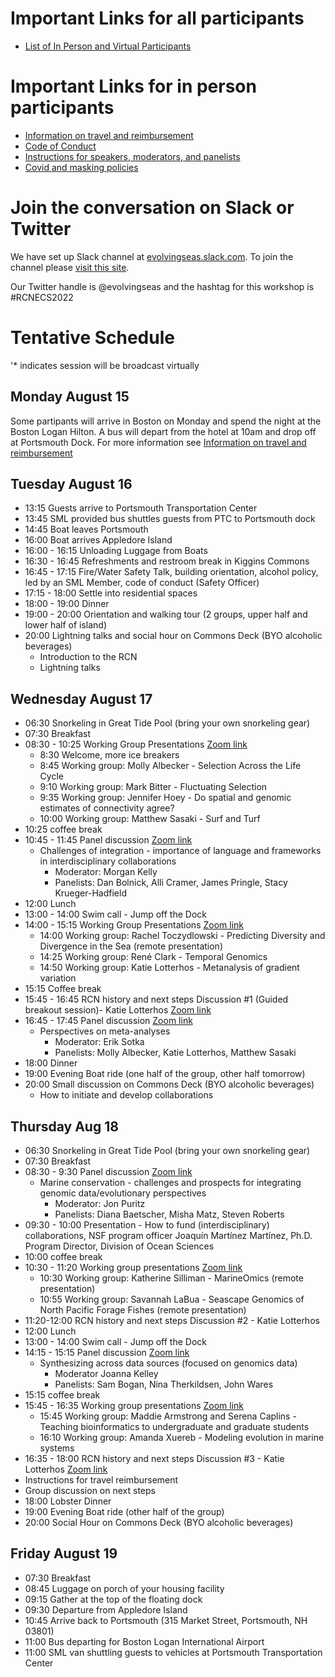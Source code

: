 
# Important Links for all participants
* [List of In Person and Virtual Participants](https://docs.google.com/spreadsheets/d/11WVBBvD2i4EIZDnAXg52xvzt-RVPB9ELCYj87fhajng/edit#gid=0)


# Important Links for in person participants
* [Information on travel and reimbursement](travel.md)
* [Code of Conduct](CodeOfConduct.md)
* [Instructions for speakers, moderators, and panelists](https://github.com/RCN-ECS/2022_TrainingIntegrationWorkshop/blob/main/InstructionsForSpeakers.md)
* [Covid and masking policies](https://www.shoalsmarinelaboratory.org/sites/shoalsmarinelaboratory.org/files/media/pdf/Other_Misc/sml_2022_covid_safety_plan_6.2.22_updated.pdf)

# Join the conversation on Slack or Twitter
We have set up Slack channel at [evolvingseas.slack.com](evolvingseas.slack.com). To join the channel please [visit this site](https://join.slack.com/t/evolvingseas/shared_invite/enQtNTI4MjcwMjg5NTM5LWFiMGM0OTczMzllODg3NGQxYzBlNTA4NTE2OWI5ZWEwNjU3MTQ2ZTk3OWYxMjA5NzQxMmQwNTVmZDE1ZGE0NDc).

Our Twitter handle is @evolvingseas and the hashtag for this workshop is #RCNECS2022

# Tentative Schedule
'* indicates session will be broadcast virtually

## Monday August 15
Some partipants will arrive in Boston on Monday and spend the night at the Boston Logan Hilton. A bus will depart from the hotel at 10am and drop off at Portsmouth Dock. For more information see [Information on travel and reimbursement](travel.md)

## Tuesday August 16
* 13:15 Guests arrive to Portsmouth Transportation Center 
* 13:45 SML provided bus shuttles guests from PTC to Portsmouth dock 
* 14:45 Boat leaves Portsmouth
* 16:00 Boat arrives Appledore Island 
* 16:00 - 16:15 Unloading Luggage from Boats
* 16:30 - 16:45 Refreshments and restroom break in Kiggins Commons 
* 16:45 - 17:15 Fire/Water Safety Talk, building orientation, alcohol policy, led by an SML Member, code of conduct (Safety Officer)  
* 17:15 - 18:00 Settle into residential spaces 
* 18:00 - 19:00 Dinner 
* 19:00 - 20:00 Orientation and walking tour (2 groups, upper half and lower half of island)
* 20:00 Lightning talks and social hour on Commons Deck (BYO alcoholic beverages)
  * Introduction to the RCN
  * Lightning talks

## Wednesday August 17
* 06:30 Snorkeling in Great Tide Pool (bring your own snorkeling gear)
* 07:30 Breakfast
* 08:30 - 10:25 Working Group Presentations [Zoom link](https://northeastern.zoom.us/j/98098873356?pwd=THhZeUlHellVb016MVBOdDR4TjBVZz09)
  * 8:30 Welcome, more ice breakers
  * 8:45 Working group: Molly Albecker - Selection Across the Life Cycle
  * 9:10 Working group: Mark Bitter - Fluctuating Selection
  * 9:35 Working group: Jennifer Hoey - Do spatial and genomic estimates of connectivity agree?
  * 10:00 Working group: Matthew Sasaki - Surf and Turf
* 10:25 coffee break
* 10:45 - 11:45 Panel discussion [Zoom link](https://northeastern.zoom.us/j/98098873356?pwd=THhZeUlHellVb016MVBOdDR4TjBVZz09)
  * Challenges of integration - importance of language and frameworks in interdisciplinary collaborations
    * Moderator: Morgan Kelly  
    * Panelists: Dan Bolnick, Alli Cramer, James Pringle, Stacy Krueger-Hadfield 
* 12:00 Lunch
* 13:00 - 14:00 Swim call - Jump off the Dock
* 14:00 - 15:15 Working Group Presentations [Zoom link](https://northeastern.zoom.us/j/98098873356?pwd=THhZeUlHellVb016MVBOdDR4TjBVZz09)
  * 14:00 Working group: Rachel Toczydlowski - Predicting Diversity and Divergence in the Sea (remote presentation)
  * 14:25 Working group: René Clark - Temporal Genomics
  * 14:50 Working group: Katie Lotterhos - Metanalysis of gradient variation
* 15:15 Coffee break
* 15:45 - 16:45 RCN history and next steps Discussion #1 (Guided breakout session)- Katie Lotterhos [Zoom link](https://northeastern.zoom.us/j/98098873356?pwd=THhZeUlHellVb016MVBOdDR4TjBVZz09)
* 16:45 - 17:45 Panel discussion [Zoom link](https://northeastern.zoom.us/j/98098873356?pwd=THhZeUlHellVb016MVBOdDR4TjBVZz09)
  * Perspectives on meta-analyses 
    * Moderator: Erik Sotka
    * Panelists: Molly Albecker, Katie Lotterhos, Matthew Sasaki
 * 18:00 Dinner
 * 19:00 Evening Boat ride (one half of the group, other half tomorrow)
 * 20:00 Small discussion on Commons Deck (BYO alcoholic beverages)
   * How to initiate and develop collaborations 

## Thursday Aug 18 
 * 06:30 Snorkeling in Great Tide Pool (bring your own snorkeling gear)
 * 07:30 Breakfast
 * 08:30 - 9:30 Panel discussion [Zoom link](https://northeastern.zoom.us/j/98098873356?pwd=THhZeUlHellVb016MVBOdDR4TjBVZz09)
   * Marine conservation - challenges and prospects for integrating genomic data/evolutionary perspectives 
     * Moderator: Jon Puritz
     * Panelists: Diana Baetscher, Misha Matz, Steven Roberts
 * 09:30 - 10:00 Presentation - How to fund (interdisciplinary) collaborations, NSF program officer Joaquín Martínez Martínez, Ph.D.
Program Director, Division of Ocean Sciences
 * 10:00 coffee break
 * 10:30 - 11:20 Working group presentations [Zoom link](https://northeastern.zoom.us/j/98098873356?pwd=THhZeUlHellVb016MVBOdDR4TjBVZz09)
    * 10:30 Working group: Katherine Silliman - MarineOmics (remote presentation) 
    * 10:55 Working group: Savannah LaBua - Seascape Genomics of North Pacific Forage Fishes (remote presentation)
 * 11:20-12:00  RCN history and next steps Discussion #2 - Katie Lotterhos
 * 12:00 Lunch
 * 13:00 - 14:00 Swim call - Jump off the Dock
 * 14:15 - 15:15 Panel discussion [Zoom link](https://northeastern.zoom.us/j/98098873356?pwd=THhZeUlHellVb016MVBOdDR4TjBVZz09)
   * Synthesizing across data sources (focused on genomics data)
      * Moderator Joanna Kelley 
      * Panelists: Sam Bogan, Nina Therkildsen, John Wares  
 * 15:15 coffee break
 * 15:45 - 16:35 Working group presentations [Zoom link](https://northeastern.zoom.us/j/98098873356?pwd=THhZeUlHellVb016MVBOdDR4TjBVZz09)
   * 15:45 Working group: Maddie Armstrong and Serena Caplins - Teaching bioinformatics to undergraduate and graduate students 
   * 16:10 Working group: Amanda Xuereb - Modeling evolution in marine systems 
* 16:35 - 18:00   RCN history and next steps Discussion #3 - Katie Lotterhos [Zoom link](https://northeastern.zoom.us/j/98098873356?pwd=THhZeUlHellVb016MVBOdDR4TjBVZz09)
 * Instructions for travel reimbursement
 * Group discussion on next steps 
* 18:00 Lobster Dinner
* 19:00 Evening Boat ride (other half of the group)
* 20:00 Social Hour on Commons Deck (BYO alcoholic beverages)

## Friday August 19 
 * 07:30 Breakfast
 * 08:45 Luggage on porch of your housing facility
 * 09:15 Gather at the top of the floating dock
 * 09:30 Departure from Appledore Island
 * 10:45 Arrive back to Portsmouth (315 Market Street, Portsmouth, NH 03801)
 * 11:00 Bus departing for Boston Logan International Airport
 * 11:00 SML van shuttling guests to vehicles at Portsmouth Transportation Center

